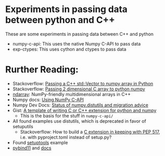 # Experiments in passing data between python and C++

These are some experiments in passing data between C++ and python

* numpy-c-api: This uses the native Numpy C-API to pass data
* exp-ctypes: This uses cython and ctypes to pass data

# Rurther Reading:

* Stackoverflow: [Passing a C++ std::Vector to numpy array in Python](https://stackoverflow.com/questions/18780570/passing-a-c-stdvector-to-numpy-array-in-python)
* Stackoverflow: [Passing 2 dimensional C array to python numpy](https://stackoverflow.com/questions/27940848/passing-2-dimensional-c-array-to-python-numpy)
* [ndarray](https://ndarray.github.io/ndarray/): NumPy-friendly multidimensional arrays in C++
* Numpy docs: [Using NumPy C-API](https://numpy.org/doc/stable/user/c-info.html)
* Numpy Dev Docs: [Status of numpy.distutils and migration advice](https://numpy.org/doc/stable/user/c-info.html)
* Gist: [A template of writing C or C++ extension for python and numpy](https://gist.github.com/kanhua/8f1eb7c67f5a031633121b6b187b8dc9#file-test_mod-py)
   * This is the basis for the stuff in `numpy-c-api/`
* All found examples use distutils, which is deprecated in favor of setuputils
   * Stackoverflow: How to build a [C extension in keeping with PEP 517](https://stackoverflow.com/questions/66157987/how-to-build-a-c-extension-in-keeping-with-pep-517-i-e-with-pyproject-toml-ins), i.e. with pyproject.toml instead of setup.py?
* Found [setuptools](https://setuptools.pypa.io/en/latest/userguide/ext_modules.html#) example
* [pybind11](https://github.com/pybind/pybind11) and [docs](https://pybind11.readthedocs.io/en/latest/)
